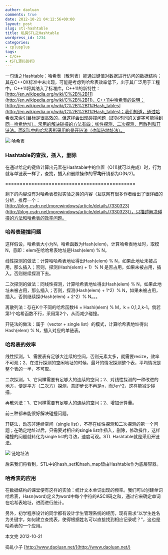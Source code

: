 ```yaml
---
author: daoluan
comments: true
date: 2012-10-21 04:12:56+00:00
layout: post
slug: stl-hashtable
title: 私房STL之Hashtable
wordpress_id: 1234
categories:
- cplusplus
tags:
- C/C++
- 《STL源码剖析》
---
```


一句话之Hashtable：哈希表（散列表）能通过键值对数据进行访问的数据结构；其在C++0X标准中未出现，可能是考虑到哈希表效率低下，出于其广泛用于工程中，C++11将其纳入了标准库。C++11的新特性：[http://en.wikipedia.org/wiki/C%2B%2B11](http://en.wikipedia.org/wiki/C%2B%2B11)，C++11中哈希表的说明：[http://en.wikipedia.org/wiki/C%2B%2B11#Hash_tables](http://en.wikipedia.org/wiki/C%2B%2B11#Hash_tables)；我们知道，通过哈希表来索引目标是很高效的，但这样会出现碰撞问题（即对不同的关键字可能得到同一哈希地址）。常用的解决碰撞的方法有四：线性探测、二次探测、再散列和开链法。而STL中的哈希表所采用的是开链法（也叫链地址法）。

<!-- more -->

![](http://upload.wikimedia.org/wikipedia/commons/thumb/7/7d/Hash_table_3_1_1_0_1_0_0_SP.svg/315px-Hash_table_3_1_1_0_1_0_0_SP.svg.png) 哈希表


### Hashtable的查找，插入，删除


在通过给定的键值计算出元素在Hashtable中的位置（O(1)就可以完成）时，行为就与单链表一样了，查找，插入和删除操作的**平均**开销都为O(N/2)。


=============================================


剩下的内容没有对哈希表模拟实验之类的内容（互联网有很多作者给出了很详细的分析，推荐一个：[http://blog.csdn.net/morewindows/article/details/7330323](http://blog.csdn.net/morewindows/article/details/7330323)），只描述解决碰撞的方法和哈希表的效率问题。


### 哈希表碰撞问题


这样假设，哈希表大小为N，哈希函数为Hash(elem)，计算哈希表地址时，取模N，意即：elem在哈哈希表地址是Hash(elem) % N。

线性探测的做法：计算哈哈希表地址得出Hash(elem) % N，如果此地址未被占用，那么插入；否则，探测(Hash(elem) + 1)  % N 是否占用，如果未被占用，插入。否则继续探测下去。

二次探测的做法：同线性探测，计算哈希表地址得出Hash(elem) % N，如果此地址未被占用，那么插入；否则，探测(Hash(elem) + 1^2)  % N，如果未被占用，插入。否则继续探(Hash(elem) + 2^2)  % N。。。

再散列法：存在K个不同的哈希函数Hi = Hashi(elem) % M，k = 0,1,2,k-1。倘若第1个哈希函数不行，采用第2个，从而减少碰撞。

开链法的做法：属于（vector + single list）的模式，计算哈希表地址得出Hash(elem) % N，插入对应的单链表。


### 哈希表的效率


线性探测，1、需要表有足够大连续的空间，否则元素太多，就需要resize，效率不可观；2、在进行探测的空闲地址的时候，最坏的情况探测整个表，平均情况是整个表的一半，不可取。

二次探测，1、它同样需要有足够大的连续的空间；2、对线性探测的一种改进的地方，便是平方（二次方）探测，意即步长不再是n，而为n^2，这样能减少碰撞。

再散列法：1、它同样需要有足够大的连续的空间；2、增加计算量。

前三种都未能很好解决碰撞问题。

开链法，动态非连续空间（single list），不存在线性探测和二次探测的第一个问题；在确定地址过后，只需要对相应的single list作插入，删除，修改操作，这样碰撞的问题就转化为single list的寻访，速度可观。STL Hashtable就是采用开链法。

[![](http://md.daoluan.net/images/blog/2012/10/Hashtable_with_slist.jpg)](http://daoluan.net/blog/stl-hashtable/hashtable_with_slist/) 链地址法

后来我们将看到，STL中的hash_set和hash_map皆由Hashtable作为底层容器。


### 哈希表的应用


在数据结构的课堂便有这样的实验：统计文本单词出现的频率。我们可以创建单词哈希表，Hasn(word)定义为word中每个字符的ASCII码之和，通过它来确定单词在哈希表地址，进而进行统计。

另外，初学程序设计的同学都有设计学生管理系统的经历，现有需求“以学生姓名为关键字，如何建立查找表，使得根据姓名可以直接找到相应记录呢？”，这也是哈希表的一个应用。

本文完 2012-10-21

捣乱小子 [http://www.daoluan.net/](http://www.daoluan.net/)
